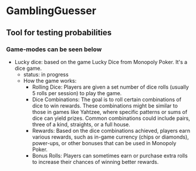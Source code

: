 # GamblingGuesser
## Tool for testing probabilities

### Game-modes can be seen below

- Lucky dice: based on the game Lucky Dice from Monopoly Poker. It's a dice game.
  - status: in progress
  - How the game works:
    - Rolling Dice: Players are given a set number of dice rolls (usually 5 rolls per session) to play the game.
    - Dice Combinations: The goal is to roll certain combinations of dice to win rewards. These combinations might be similar to those in games like Yahtzee, where specific patterns or sums of dice can yield prizes. Common combinations could include pairs, three of a kind, straights, or a full house.
    - Rewards: Based on the dice combinations achieved, players earn various rewards, such as in-game currency (chips or diamonds), power-ups, or other bonuses that can be used in Monopoly Poker.
    - Bonus Rolls: Players can sometimes earn or purchase extra rolls to increase their chances of winning better rewards.